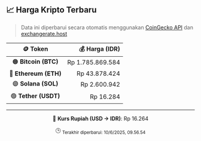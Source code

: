 

<!-- HARGA_KRIPTO -->
## 📈 Harga Kripto Terbaru

> Data ini diperbarui secara otomatis menggunakan [CoinGecko API](https://www.coingecko.com/) dan [exchangerate.host](https://exchangerate.host/)

<div align="center">

| 🪙 Token | 💰 Harga (IDR) |
|:------:|---------------:|
| 🟠 **Bitcoin (BTC)**   | Rp 1.785.869.584 |
| 🔵 **Ethereum (ETH)**  | Rp 43.878.424 |
| 🟣 **Solana (SOL)**    | Rp 2.600.942 |
| 🟢 **Tether (USDT)**   | Rp 16.284 |

---

💱 **Kurs Rupiah (USD → IDR)**: Rp 16.264

🕒 <sub>Terakhir diperbarui: 10/6/2025, 09.56.54</sub>

</div>
<!-- /HARGA_KRIPTO -->